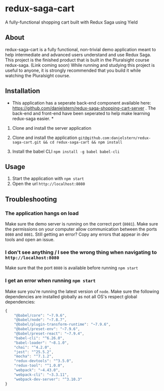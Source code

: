 # redux-saga-cart
A fully-functional shopping cart built with Redux Saga using Yield

## About
redux-saga-cart is a fully functional, non-trivial demo application meant to help intermediate and advanced users understand and use Redux Saga.
This project is the finished product that is built in the Pluralsight course redux-saga. (Link coming soon)
While running and studying this project is useful to anyone, it is strongly recommended that you build it while watching the Pluralsight course.

## Installation
* This application has a seperate back-end component available here: https://github.com/danielstern/redux-saga-shopping-cart-server . The back-end and front-end have been seperated to help make learning redux-saga easier. *
1. Clone and install the server application

2. Clone and install the application
`git@github.com:danielstern/redux-saga-cart.git && cd redux-saga-cart && npm install`

3. Install the babel CLI
`npm install -g babel babel-cli`

## Usage
1. Start the application with `npm start`
2. Open the url `http://localhost:8080`

## Troubleshooting
### The application hangs on load
Make sure the demo server is running on the correct port (`8081`). Make sure the permissions on your computer allow communication between the ports `8080` and `8081`. 
Still getting an error? Copy any errors that appear in dev tools and open an issue.

### I don't see anything / I see the wrong thing when navigating to `http://localhost:8080`
Make sure that the port `8080` is available before running `npm start`

### I get an error when running `npm start`
Make sure you're running the latest version of `node`. Make sure the following dependencies are installed globally as not all OS's respect global dependencies:
```javascript
{
    "@babel/core": "~7.9.6",
    "@babel/node": "~7.8.7",
    "@babel/plugin-transform-runtime": "~7.9.6",
    "@babel/preset-env": "~7.9.6",
    "@babel/preset-react": "~7.9.4",
    "babel-cli": "^6.26.0",
    "babel-loader": "~8.1.0",
    "chai": "^4.2.0",
    "jest": "^25.5.2",
    "mocha": "^7.1.2",
    "redux-devtools": "^3.5.0",
    "redux-tool": "^1.0.0",
    "webpack": "~4.43.0",
    "webpack-cli": "~3.3.11",
    "webpack-dev-server": "^3.10.3"
}
```
